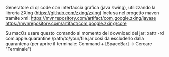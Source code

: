 Generatore di qr code con interfaccia grafica (java swing), utilizzando la libreria ZXing (https://github.com/zxing/zxing)
Inclusa nel progetto maven tramite xml: 
https://mvnrepository.com/artifact/com.google.zxing/javase
https://mvnrepository.com/artifact/com.google.zxing/core

Su macOs usare questo comando al momento del download del jar: xattr -rd com.apple.quarantine /path/to/your/file.jar
così da escluderlo dalla quarantena (per aprire il terminale: Command + [SpaceBar] -> Cercare "Terminale")